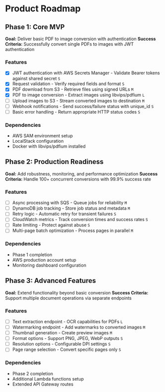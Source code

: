 # Product Roadmap

## Phase 1: Core MVP

**Goal:** Deliver basic PDF to image conversion with authentication
**Success Criteria:** Successfully convert single PDFs to images with JWT authentication

### Features

- [x] JWT authentication with AWS Secrets Manager - Validate Bearer tokens against shared secret `S`
- [x] Request validation - Verify required fields and format `S`
- [x] PDF download from S3 - Retrieve files using signed URLs `M`
- [x] PDF to image conversion - Extract images using libvips/pdfium `L`
- [ ] Upload images to S3 - Stream converted images to destination `M`
- [ ] Webhook notifications - Send success/failure status with unique_id `S`
- [ ] Basic error handling - Return appropriate HTTP status codes `S`

### Dependencies

- AWS SAM environment setup
- LocalStack configuration
- Docker with libvips/pdfium installed

## Phase 2: Production Readiness

**Goal:** Add robustness, monitoring, and performance optimization
**Success Criteria:** Handle 100+ concurrent conversions with 99.9% success rate

### Features

- [ ] Async processing with SQS - Queue jobs for reliability `M`
- [ ] DynamoDB job tracking - Store job status and metadata `M`
- [ ] Retry logic - Automatic retry for transient failures `S`
- [ ] CloudWatch metrics - Track conversion times and success rates `S`
- [ ] Rate limiting - Protect against abuse `S`
- [ ] Multi-page batch optimization - Process pages in parallel `M`

### Dependencies

- Phase 1 completion
- AWS production account setup
- Monitoring dashboard configuration

## Phase 3: Advanced Features

**Goal:** Extend functionality beyond basic conversion
**Success Criteria:** Support multiple document operations via separate endpoints

### Features

- [ ] Text extraction endpoint - OCR capabilities for PDFs `L`
- [ ] Watermarking endpoint - Add watermarks to converted images `M`
- [ ] Thumbnail generation - Create preview images `M`
- [ ] Format options - Support PNG, JPEG, WebP outputs `S`
- [ ] Resolution options - Configurable DPI settings `S`
- [ ] Page range selection - Convert specific pages only `S`

### Dependencies

- Phase 2 completion
- Additional Lambda functions setup
- Extended API Gateway routes